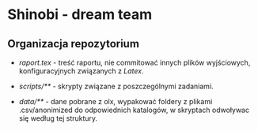 # Shinobi - dream team

## Organizacja repozytorium

* _raport.tex_ - treść raportu, nie commitować innych plików wyjściowych, konfiguracyjnych związanych z _Latex_.

* _scripts/**_ - skrypty związane z poszczególnymi zadaniami.

* _data/**_ - dane pobrane z olx, wypakować foldery z plikami .csv/anonimized do odpowiednich katalogów, w skryptach odwoływac się według tej struktury.
